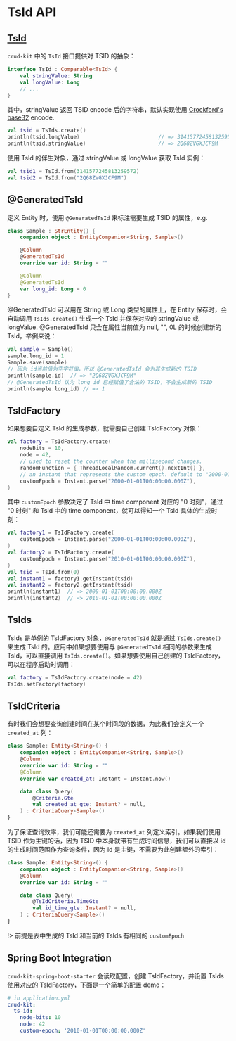 # TsId API

## [TsId](articles/tsid-primary-key)
`crud-kit` 中的 `TsId` 接口提供对 TSID 的抽象：
```kotlin
interface TsId : Comparable<TsId> {
    val stringValue: String
    val longValue: Long
    // ...
}
```
其中，stringValue 返回 TSID encode 后的字符串，默认实现使用 [Crockford's base32](https://www.crockford.com/base32.html) encode.  
```kotlin
val tsid = TsIds.create()
println(tsid.longValue)                         // => 3141577245813259572
println(tsid.stringValue)                       // => 2Q68ZVGXJCF9M
```
使用 TsId 的伴生对象，通过 stringValue 或 longValue 获取 TsId 实例：
```kotlin
val tsid1 = TsId.from(3141577245813259572)
val tsid2 = TsId.from("2Q68ZVGXJCF9M")
```

## @GeneratedTsId
定义 Entity 时，使用 `@GeneratedTsId` 来标注需要生成 TSID 的属性，e.g.
```kotlin
class Sample : StrEntity() {
    companion object : EntityCompanion<String, Sample>()

    @Column
    @GeneratedTsId
    override var id: String = ""

    @Column
    @GeneratedTsId
    var long_id: Long = 0
}
```
@GeneratedTsId 可以用在 String 或 Long 类型的属性上，在 Entity 保存时，会自动调用 `TsIds.create()` 生成一个 TsId 并保存对应的 stringValue 或 longValue. @GeneratedTsId 只会在属性当前值为 null, "", 0L 的时候创建新的 TsId，举例来说：
```kotlin
val sample = Sample()
sample.long_id = 1
Sample.save(sample)
// 因为 id当前值为空字符串，所以 @GeneratedTsId 会为其生成新的 TSID
println(sample.id)  // => "2Q68ZVGXJCF9M"
// @GeneratedTsId 认为 long_id 已经赋值了合法的 TSID，不会生成新的 TSID
println(sample.long_id) // => 1
```

## TsIdFactory
如果想要自定义 TsId 的生成参数，就需要自己创建 TsIdFactory 对象：
```kotlin
val factory = TsIdFactory.create(
    nodeBits = 10,
    node = 42,
    // used to reset the counter when the millisecond changes.
    randomFunction = { ThreadLocalRandom.current().nextInt() },
    // an instant that represents the custom epoch. default to "2000-01-01T00:00:00.000Z"
    customEpoch = Instant.parse("2000-01-01T00:00:00.000Z"),
)
```
其中 `customEpoch` 参数决定了 TsId 中 time component 对应的 "0 时刻"，通过 "0 时刻" 和 TsId 中的 time component，就可以得知一个 TsId 具体的生成时刻：
```kotlin
val factory1 = TsIdFactory.create(
    customEpoch = Instant.parse("2000-01-01T00:00:00.000Z"),
)
val factory2 = TsIdFactory.create(
    customEpoch = Instant.parse("2010-01-01T00:00:00.000Z"),
)
val tsid = TsId.from(0)
val instant1 = factory1.getInstant(tsid)
val instant2 = factory2.getInstant(tsid)
println(instant1)  // => 2000-01-01T00:00:00.000Z
println(instant2)  // => 2010-01-01T00:00:00.000Z
```

## TsIds
TsIds 是单例的 TsIdFactory 对象，`@GeneratedTsId` 就是通过 `TsIds.create()` 来生成 TsId 的。应用中如果想要使用与 `@GeneratedTsId` 相同的参数来生成 TsId，可以直接调用 `TsIds.create()`。如果想要使用自己创建的 TsIdFactory，可以在程序启动时调用：
```kotlin
val factory = TsIdFactory.create(node = 42)
TsIds.setFactory(factory)
```

## TsIdCriteria
有时我们会想要查询创建时间在某个时间段的数据，为此我们会定义一个 `created_at` 列：
```kotlin
class Sample: Entity<String>() {
    companion object : EntityCompanion<String, Sample>() 
    @Column
    override var id: String = ""
    @Column
    override var created_at: Instant = Instant.now()

    data class Query(
        @Criteria.Gte
        val created_at_gte: Instant? = null,
    ) : CriteriaQuery<Sample>()
}
```
为了保证查询效率，我们可能还需要为 `created_at` 列定义索引。如果我们使用 TSID 作为主键的话，因为 TSID 中本身就带有生成时间信息，我们可以直接以 id 的生成时间范围作为查询条件，因为 id 是主键，不需要为此创建额外的索引：
```kotlin
class Sample: Entity<String>() {
    companion object : EntityCompanion<String, Sample>()
    @Column
    override var id: String = ""

    data class Query(
        @TsIdCriteria.TimeGte
        val id_time_gte: Instant? = null,
    ) : CriteriaQuery<Sample>()
}
```

!> 前提是表中生成的 TsId 和当前的 TsIds 有相同的 `customEpoch`

## Spring Boot Integration
`crud-kit-spring-boot-starter` 会读取配置，创建 TsIdFactory，并设置 TsIds 使用对应的 TsIdFactory，下面是一个简单的配置 demo：
```yaml
# in application.yml
crud-kit:
  ts-id:
    node-bits: 10
    node: 42
    custom-epoch: '2010-01-01T00:00:00.000Z'
```
